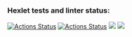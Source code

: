 ### Hexlet tests and linter status:
[![Actions Status](https://github.com/GurevichSergey/java-project-71/workflows/hexlet-check/badge.svg)](https://github.com/GurevichSergey/java-project-71/actions)
[![Actions Status](https://github.com/GurevichSergey/java-project-71/workflows/my-check/badge.svg)](https://github.com/GurevichSergey/java-project-71/actions)
<a href="https://codeclimate.com/github/GurevichSergey/java-project-71/maintainability"><img src="https://api.codeclimate.com/v1/badges/057c885c0c6f0c6881cb/maintainability" /></a>
<a href="https://codeclimate.com/github/GurevichSergey/java-project-71/test_coverage"><img src="https://api.codeclimate.com/v1/badges/057c885c0c6f0c6881cb/test_coverage" /></a>
